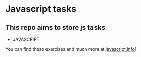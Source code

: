 <h1>Javascript tasks</h1>

<h2>This repo aims to store js tasks</h2>

- JAVASCRIPT

<p>You can find these exercises and much more at <a href="https://javascript.info/">javascript.info</a>!</p>
